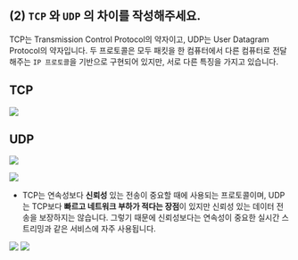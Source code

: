 
## (2) `TCP` 와 `UDP` 의 차이를 작성해주세요.
TCP는 Transmission Control Protocol의 약자이고, UDP는 User Datagram Protocol의 약자입니다. 두 프로토콜은 모두 패킷을 한 컴퓨터에서 다른 컴퓨터로 전달해주는 `IP 프로토콜`을 기반으로 구현되어 있지만, 서로 다른 특징을 가지고 있습니다.

## TCP
![](https://i.imgur.com/2hECa8k.png)

## UDP
![](https://i.imgur.com/OTYnMXt.png)

![](https://i.imgur.com/37CMtj3.png)


- TCP는 연속성보다 **신뢰성** 있는 전송이 중요할 때에 사용되는 프로토콜이며, UDP는 TCP보다 **빠르고 네트워크 부하가 적다는 장점**이 있지만 신뢰성 있는 데이터 전송을 보장하지는 않습니다.  그렇기 때문에 신뢰성보다는 연속성이 중요한 실시간 스트리밍과 같은 서비스에 자주 사용됩니다.


![](https://i.imgur.com/5LVUelt.png)
![](https://i.imgur.com/5LVUelt.png)
